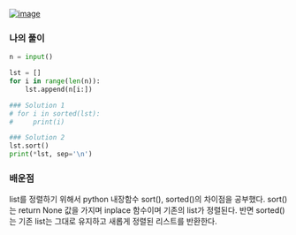 [![image](https://user-images.githubusercontent.com/69138191/201512617-e69ebdc0-e6af-4070-bd26-7d190a047f69.png)](https://www.acmicpc.net/problem/11656)
### 나의 풀이

```python
n = input()

lst = []
for i in range(len(n)):
    lst.append(n[i:])

### Solution 1
# for i in sorted(lst):
#     print(i)

### Solution 2
lst.sort()
print(*lst, sep='\n')
```

### 배운점
list를 정렬하기 위해서 python 내장함수 sort(), sorted()의
차이점을 공부했다. sort()는 return None 값을 가지며 inplace
함수이며 기존의 list가 정렬된다. 반면 sorted()는 기존 list는
그대로 유지하고 새롭게 정렬된 리스트를 반환한다.
